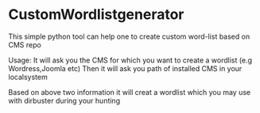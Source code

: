 # CustomWordlistgenerator
This simple python tool can help one to create custom word-list based on CMS repo

Usage:
It will ask you the CMS for which you want to create a wordlist (e.g Wordress,Joomla etc)
Then it will ask you path of installed CMS in your localsystem

Based on above two information it will creat a wordlist which you may use with dirbuster during your hunting

